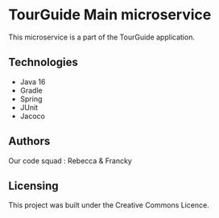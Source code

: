 # TourGuide Main microservice

This microservice is a part of the TourGuide application.

## Technologies

- Java 16
- Gradle
- Spring
- JUnit
- Jacoco

## Authors

Our code squad : Rebecca & Francky

## Licensing

This project was built under the Creative Commons Licence.